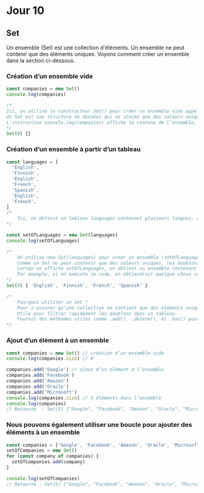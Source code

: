 # Jour 10

## Set

Un ensemble (Set) est une collection d'éléments. Un ensemble ne peut contenir que des éléments uniques.
Voyons comment créer un ensemble dans la section ci-dessous.

### Création d’un ensemble vide

```js
const companies = new Set()
console.log(companies)

/*
Ici, on utilise le constructeur Set() pour créer un ensemble vide appelé companies.
Un Set est une structure de données qui ne stocke que des valeurs uniques.
L'instruction console.log(companies) affiche le contenu de l’ensemble, qui est vide au départ 
*/
Set(0) {}
```

### Création d’un ensemble à partir d’un tableau

```js
const languages = [
  'English',
  'Finnish',
  'English',
  'French',
  'Spanish',
  'English',
  'French',
]
/*
    Ici, on définit un tableau languages contenant plusieurs langues, dont certaines sont répétées ('English' et 'French' apparaissent plusieurs fois).
*/

const setOfLanguages = new Set(languages)
console.log(setOfLanguages)

/*
    On utilise new Set(languages) pour créer un ensemble (setOfLanguages) à partir du tableau.
    Comme un Set ne peut contenir que des valeurs uniques, les doublons sont automatiquement supprimés.
    Lorsqu'on affiche setOfLanguages, on obtient un ensemble contenant uniquement les valeurs uniques du tableau initial.
    Par exemple, si on exécute le code, on obtiendrait quelque chose comme ceci :
*/
Set(4) { 'English', 'Finnish', 'French', 'Spanish' }

/*
    Pourquoi utiliser un Set ?
    Pour s'assurer qu'une collection ne contient que des éléments uniques.
    Utile pour filtrer rapidement les doublons dans un tableau.
    Fournit des méthodes utiles comme .add(), .delete(), et .has() pour manipuler les données efficacement.
*/
```

### Ajout d’un élément à un ensemble

```js
const companies = new Set() // création d’un ensemble vide
console.log(companies.size) // 0

companies.add('Google') // ajout d’un élément à l’ensemble
companies.add('Facebook')
companies.add('Amazon')
companies.add('Oracle')
companies.add('Microsoft')
console.log(companies.size) // 5 éléments dans l’ensemble
console.log(companies)
// Retourne  : Set(5) {"Google", "Facebook", "Amazon", "Oracle", "Microsoft"}
```

### Nous pouvons également utiliser une boucle pour ajouter des éléments à un ensemble

```js
const companies = ['Google', 'Facebook', 'Amazon', 'Oracle', 'Microsoft']
setOfCompanies = new Set()
for (const company of companies) {
  setOfCompanies.add(company)
}

console.log(setOfCompanies)
// Retourne : Set(5) {"Google", "Facebook", "Amazon", "Oracle", "Microsoft"}
```
